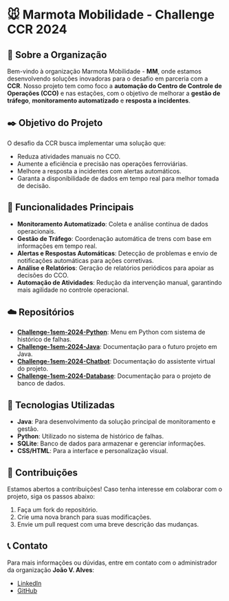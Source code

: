 # 🐭 Marmota Mobilidade - Challenge CCR 2024

## 📖 Sobre a Organização

Bem-vindo à organização Marmota Mobilidade - **MM**, onde estamos desenvolvendo soluções inovadoras para o desafio em parceria com a **CCR**. Nosso projeto tem como foco a **automação do Centro de Controle de Operações (CCO)** e nas estações, com o objetivo de melhorar a **gestão de tráfego**, **monitoramento automatizado** e **resposta a incidentes**.

## ✒️ Objetivo do Projeto

O desafio da CCR busca implementar uma solução que:

- Reduza atividades manuais no CCO.
- Aumente a eficiência e precisão nas operações ferroviárias.
- Melhore a resposta a incidentes com alertas automáticos.
- Garanta a disponibilidade de dados em tempo real para melhor tomada de decisão.

## 🔧 Funcionalidades Principais

- **Monitoramento Automatizado**: Coleta e análise contínua de dados operacionais.
- **Gestão de Tráfego**: Coordenação automática de trens com base em informações em tempo real.
- **Alertas e Respostas Automáticas**: Detecção de problemas e envio de notificações automáticas para ações corretivas.
- **Análise e Relatórios**: Geração de relatórios periódicos para apoiar as decisões do CCO.
- **Automação de Atividades**: Redução da intervenção manual, garantindo mais agilidade no controle operacional.

## ☁️ Repositórios

- [**Challenge-1sem-2024-Python**](https://github.com/MMChallengeMM/Challenge-1sem-2024-Python): Menu em Python com sistema de histórico de falhas.
- [**Challenge-1sem-2024-Java**](https://github.com/MMChallengeMM/Challenge-1sem-2024-Java): Documentação para o futuro projeto em Java.
- [**Challenge-1sem-2024-Chatbot**](https://github.com/MMChallengeMM/Challenge-1sem-2024-Chatbot): Documentação do assistente virtual do projeto.
- [**Challenge-1sem-2024-Database**](https://github.com/MMChallengeMM/Challenge-1sem-2024-Database): Documentação para o projeto de banco de dados.

## 🤖 Tecnologias Utilizadas

- **Java**: Para desenvolvimento da solução principal de monitoramento e gestão.
- **Python**: Utilizado no sistema de histórico de falhas.
- **SQLite**: Banco de dados para armazenar e gerenciar informações.
- **CSS/HTML**: Para a interface e personalização visual.

## 🤝 Contribuições

Estamos abertos a contribuições! Caso tenha interesse em colaborar com o projeto, siga os passos abaixo:

1. Faça um fork do repositório.
2. Crie uma nova branch para suas modificações.
3. Envie um pull request com uma breve descrição das mudanças.

## 📞 Contato

Para mais informações ou dúvidas, entre em contato com o administrador da organização **João V. Alves**:

- [LinkedIn](https://www.linkedin.com/in/joao-v-alves/)
- [GitHub](https://github.com/ehojonv)
